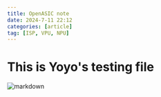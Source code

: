 ```yaml
---
title: OpenASIC note
date: 2024-7-11 22:12
categories: [article]
tag: [ISP, VPU, NPU]
---
```


# This is Yoyo's testing file
![markdown](https://mp.weixin.qq.com/s/O5jkaCddgy9WVwVhmr4NXg)
